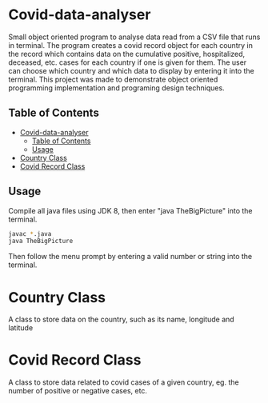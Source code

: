 # Covid-data-analyser

Small object oriented program to analyse data read from a CSV file that runs in terminal. The program creates a covid record object for each country in the record which contains data on the cumulative positive, hospitalized, deceased, etc. cases for each country if one is given for them. The user can choose which country and which data to display by entering it into the terminal.
This project was made to demonstrate object oriented programming implementation and programing design techniques.

## Table of Contents

- [Covid-data-analyser](#covid-data-analyser)
  - [Table of Contents](#table-of-contents)
  - [Usage](#usage)
- [Country Class](#country-class)
- [Covid Record Class](#covid-record-class)

## Usage

Compile all java files using JDK 8, then enter "java TheBigPicture" into the terminal.

```bash
javac *.java
java TheBigPicture
```

Then follow the menu prompt by entering a valid number or string into the terminal.

# Country Class

A class to store data on the country, such as its name, longitude and latitude

# Covid Record Class

A class to store data related to covid cases of a given country, eg. the number of positive or negative cases, etc.